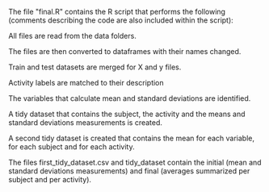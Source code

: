 The file "final.R" contains the R script that performs the following (comments describing the code are also included within the script):

All files are read from the data folders.

The files are then converted to dataframes with their names changed.

Train and test datasets are merged for X and y files.

Activity labels are matched to their description

The variables that calculate mean and standard deviations are identified.

A tidy dataset that contains the subject, the activity and the means and standard deviations measurements is created.

A second tidy dataset is created that contains the mean for each variable, for each subject and for each activity.

The files first_tidy_dataset.csv and tidy_dataset contain the initial (mean and standard deviations measurements) and final (averages summarized per subject and per activity).